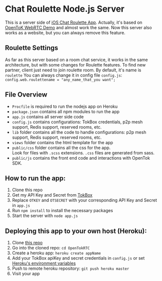 # Chat Roulette Node.js Server
This is a server side of [iOS Chat Roulette App]( https://github.com/Shahan/iOSChatRouletteClient ).
Actually, it's based on [OpenToK WebRTC Demo]( https://github.com/opentok/OpenTokRTC ) and almost work the same. 
Now this server also works as a website, but you can always remove this feature.

## Roulette Settings
As far as this server based on a room chat service, it works in the same architecture, but with some changes for Roulette features.
To find new partner, client just need to join roulette room. By default, it's name is `roulette`
You can always change it in config file `config.js`:
`config.web.roulettename = "any_name_that_you want";`

## File Overview
* `Procfile` is required to run the nodejs app on Heroku
* `package.json` contains all npm modules to run the app
* `app.js` contains all server side code  
* `config.js` contains configurations: TokBox credentials, p2p mesh support, Redis support, reserved rooms, etc.  
* `lib` folder contains all the code to handle configurations: p2p mesh support, Redis support, reserved rooms, etc.   
* `views` folder contains the html template for the app
* `public/css` folder contains all the css for the app.    
  Look for files with `.scss` extensions. `.css` files are generated from sass.
* `public/js` contains the front end code and interactions with OpenTok SDK. 

## How to run the app:
1. Clone this repo
2. Get my API Key and Secret from [TokBox]( http://TokBox.com )  
3. Replace `OTKEY` and `OTSECRET` with your corresponding API Key and Secret in `app.js`  
4. Run `npm install` to install the necessary packages  
5. Start the server with `node app.js`  

## Deploying this app to your own host (Heroku):
1. Clone [this repo]( https://github.com/opentok/OpenTokRTC )  
2. Go into the cloned repo: `cd OpenTokRTC`  
1. Create a heroku app: `heroku create appName`  
2. Add your TokBox apiKey and secret credentials in `config.js` or set [Heroku's environment variables](https://devcenter.heroku.com/articles/config-vars)   
2. Push to remote heroku repository: `git push heroku master`  
3. Visit your app  
